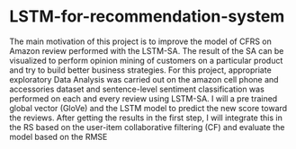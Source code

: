 # LSTM-for-recommendation-system
The main motivation of this project is to improve the model of CFRS on Amazon review performed with the LSTM-SA. The result of the SA can be visualized to perform opinion mining of customers on a particular product and try to build better business strategies. For this project, appropriate exploratory Data Analysis was carried out on the amazon cell phone and accessories dataset and sentence-level sentiment classification was performed on each and every review using LSTM-SA. I will a pre trained global vector (GloVe) and the LSTM model to predict the new score toward the reviews. After getting the results in the first step, I will integrate this in the RS based on the user-item collaborative filtering (CF) and evaluate the model based on the RMSE

